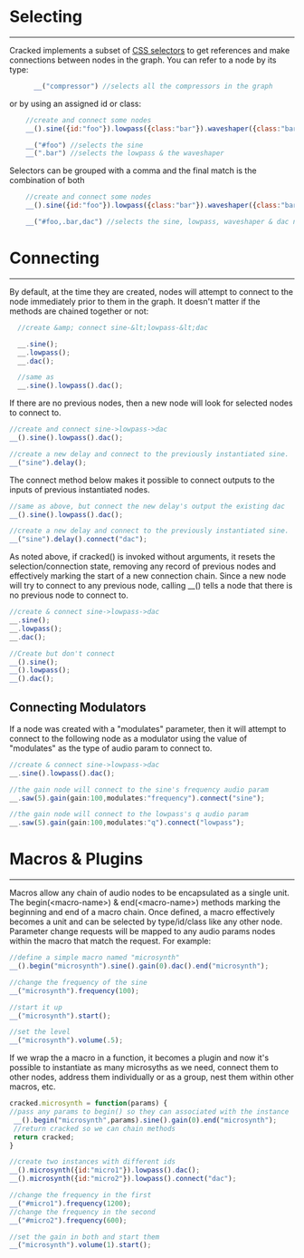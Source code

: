 #  Selecting
---------
Cracked implements a subset of [CSS selectors](http://www.sitepoint.com/web-foundations/css-selectors/) to get references and make connections between nodes in the graph. You can refer to a node by its type:
```javascript
      __("compressor") //selects all the compressors in the graph
```
or by using an assigned id or class:
  ```javascript
      //create and connect some nodes
      __().sine({id:"foo"}).lowpass({class:"bar"}).waveshaper({class:"bar"}).dac();
  ```
  ```javascript
      __("#foo") //selects the sine
      __(".bar") //selects the lowpass & the waveshaper
  ```
  Selectors can be grouped with a comma and the final match is the combination of both
  ```javascript
      //create and connect some nodes
      __().sine({id:"foo"}).lowpass({class:"bar"}).waveshaper({class:"bar"}).dac();
  ```
  ```javascript
      __("#foo,.bar,dac") //selects the sine, lowpass, waveshaper & dac nodes
  ```
 
# Connecting #
 ----------
 By default, at the time they are created, nodes will attempt to connect
 to the node immediately prior to them in the graph. It doesn't matter if
 the methods are chained together or not:
 
  ```javascript
    //create &amp; connect sine-&lt;lowpass-&lt;dac

    __.sine();
    __.lowpass();
    __.dac();

    //same as
    __.sine().lowpass().dac();
  ```

 If there are no previous nodes, then a new node will look for selected nodes to
 connect to.
  ```javascript
 //create and connect sine->lowpass->dac
 __().sine().lowpass().dac();

 //create a new delay and connect to the previously instantiated sine.
 __("sine").delay();
  ```

 The connect method below makes it possible to connect outputs to the inputs of
 previous instantiated nodes.
  ```javascript
 //same as above, but connect the new delay's output the existing dac
 __().sine().lowpass().dac();

 //create a new delay and connect to the previously instantiated sine.
 __("sine").delay().connect("dac");
  ```

 As noted above, if cracked() is invoked without arguments, it resets the
 selection/connection state, removing any record of previous nodes and
 effectively marking the start of a new connection chain. Since a new node
 will try to connect to any previous node, calling __() tells a node that
 there is no previous node to connect to.
  ```javascript
 //create & connect sine->lowpass->dac
 __.sine();
 __.lowpass();
 __.dac();

 //Create but don't connect
 __().sine();
 __().lowpass();
 __().dac();
  ```
## Connecting Modulators ##

 If a node was created with a "modulates" parameter, then it will attempt to
 connect to the following node as a modulator using the value of "modulates"
 as the type of audio param to connect to.
  ```javascript
 //create & connect sine->lowpass->dac
 __.sine().lowpass().dac();

 //the gain node will connect to the sine's frequency audio param
 __.saw(5).gain(gain:100,modulates:"frequency").connect("sine");

 //the gain node will connect to the lowpass's q audio param
 __.saw(5).gain(gain:100,modulates:"q").connect("lowpass");

  ```


# Macros &amp; Plugins #
--------------------
  Macros allow any chain of audio nodes to be encapsulated as a single unit.
  The begin(&lt;macro-name&gt;) & end(&lt;macro-name&gt;) methods marking the beginning and
  end of a macro chain. Once defined, a macro effectively becomes a unit and
  can be selected by type/id/class like any other node. Parameter change requests
  will be mapped to any audio params nodes within the macro that match the
  request. For example:
  ```javascript
  //define a simple macro named "microsynth"
  __().begin("microsynth").sine().gain(0).dac().end("microsynth");
 
  //change the frequency of the sine
  __("microsynth").frequency(100);
 
  //start it up
  __("microsynth").start();
 
  //set the level
  __("microsynth").volume(.5);
  ```
  If we wrap the a macro in a function, it becomes a plugin and now it's possible
  to instantiate as many microsyths as we need, connect them to other nodes,
  address them individually or as a group, nest them within other macros, etc.
  ```javascript
  cracked.microsynth = function(params) {
  //pass any params to begin() so they can associated with the instance
   __().begin("microsynth",params).sine().gain(0).end("microsynth");
   //return cracked so we can chain methods
   return cracked;
  }
 
  //create two instances with different ids
  __().microsynth({id:"micro1"}).lowpass().dac();
  __().microsynth({id:"micro2"}).lowpass().connect("dac");
 
  //change the frequency in the first
  __("#micro1").frequency(1200);
  //change the frequency in the second
  __("#micro2").frequency(600);
 
  //set the gain in both and start them
  __("microsynth").volume(1).start();
  ```
